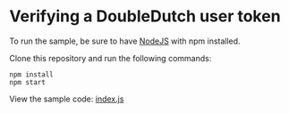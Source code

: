 # Verifying a DoubleDutch user token

To run the sample, be sure to have [NodeJS](https://nodejs.org/) with npm installed.

Clone this repository and run the following commands:

```
npm install
npm start
```

View the sample code: [index.js](blob/master/index.js)
